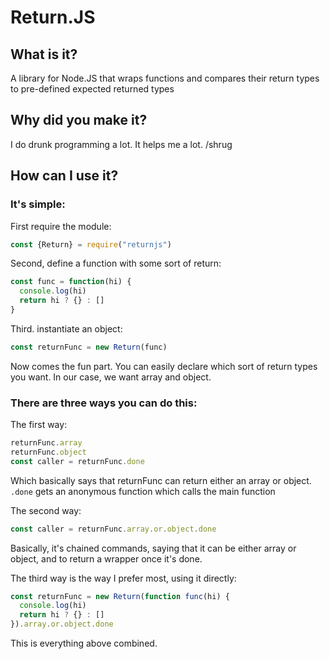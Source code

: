 # Return.JS

## What is it?
A library for Node.JS that wraps functions and compares their return types to pre-defined expected returned types

## Why did you make it?
I do drunk programming a lot. It helps me a lot. /shrug

## How can I use it?
### It's simple:

First require the module:
```js
const {Return} = require("returnjs")
```

Second, define a function with some sort of return:
```js
const func = function(hi) {
  console.log(hi)
  return hi ? {} : []
}
```

Third. instantiate an object:
```js
const returnFunc = new Return(func)
```

Now comes the fun part. You can easily declare which sort of return types you want. In our case, we want array and object.


### There are three ways you can do this:

The first way:
```js
returnFunc.array
returnFunc.object
const caller = returnFunc.done
```
Which basically says that returnFunc can return either an array or object. `.done` gets an anonymous function which calls the main function

The second way:
```js
const caller = returnFunc.array.or.object.done
```
Basically, it's chained commands, saying that it can be either array or object, and to return a wrapper once it's done.

The third way is the way I prefer most, using it directly:
```js
const returnFunc = new Return(function func(hi) {
  console.log(hi)
  return hi ? {} : []
}).array.or.object.done
```
This is everything above combined.
